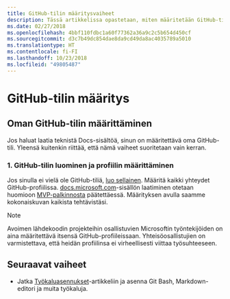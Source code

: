 ```yaml
---
title: GitHub-tilin määritysvaiheet
description: Tässä artikkelissa opastetaan, miten määritetään GitHub-tili, jota edellytetään docs.microsoft.com-sisällön laatimiseen.
ms.date: 02/27/2018
ms.openlocfilehash: 4bbf110fdbc1a60f77362a36a9c2c5b654d450cf
ms.sourcegitcommit: d3c7b49dc854dae8da9cd49da8ac4035789a5010
ms.translationtype: HT
ms.contentlocale: fi-FI
ms.lasthandoff: 10/23/2018
ms.locfileid: "49805487"
---
```

# <a name="github-account-setup"></a>GitHub-tilin määritys

## <a name="set-up-your-github-account"></a>Oman GitHub-tilin määrittäminen

Jos haluat laatia teknistä Docs-sisältöä, sinun on määritettävä oma GitHub-tili. Yleensä kuitenkin riittää, että nämä vaiheet suoritetaan vain kerran.

### <a name="1-create-a-github-account-and-set-up-your-profile"></a>1. GitHub-tilin luominen ja profiilin määrittäminen

Jos sinulla ei vielä ole GitHub-tiliä, [luo sellainen](https://github.com/join). Määritä kaikki yhteydet GitHub-profiilissa. [docs.microsoft.com](https://docs.microsoft.com)-sisällön laatiminen otetaan huomioon [MVP-palkinnosta](https://mvp.microsoft.com) päätettäessä. Määrityksen avulla saamme kokonaiskuvan kaikista tehtävistäsi.

>[!NOTE]
> Avoimen lähdekoodin projekteihin osallistuvien Microsoftin työntekijöiden on aina määritettävä itsensä GitHub-profiileissaan. Yhteisöosallistujien on varmistettava, että heidän profiilinsa ei virheellisesti viittaa työsuhteeseen.

## <a name="next-steps"></a>Seuraavat vaiheet

* Jatka [Työkaluasennukset](get-started-setup-tools.md)-artikkeliin ja asenna Git Bash, Markdown-editori ja muita työkaluja.
